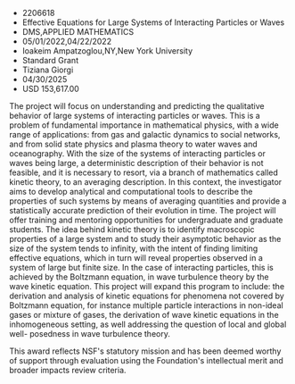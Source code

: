 
* 2206618
* Effective Equations for Large Systems of Interacting Particles or Waves
* DMS,APPLIED MATHEMATICS
* 05/01/2022,04/22/2022
* Ioakeim Ampatzoglou,NY,New York University
* Standard Grant
* Tiziana Giorgi
* 04/30/2025
* USD 153,617.00

The project will focus on understanding and predicting the qualitative behavior
of large systems of interacting particles or waves. This is a problem of
fundamental importance in mathematical physics, with a wide range of
applications: from gas and galactic dynamics to social networks, and from solid
state physics and plasma theory to water waves and oceanography. With the size
of the systems of interacting particles or waves being large, a deterministic
description of their behavior is not feasible, and it is necessary to resort,
via a branch of mathematics called kinetic theory, to an averaging description.
In this context, the investigator aims to develop analytical and computational
tools to describe the properties of such systems by means of averaging
quantities and provide a statistically accurate prediction of their evolution in
time. The project will offer training and mentoring opportunities for
undergraduate and graduate students. The idea behind kinetic theory is to
identify macroscopic properties of a large system and to study their asymptotic
behavior as the size of the system tends to infinity, with the intent of finding
limiting effective equations, which in turn will reveal properties observed in a
system of large but finite size. In the case of interacting particles, this is
achieved by the Boltzmann equation, in wave turbulence theory by the wave
kinetic equation. This project will expand this program to include: the
derivation and analysis of kinetic equations for phenomena not covered by
Boltzmann equation, for instance multiple particle interactions in non-ideal
gases or mixture of gases, the derivation of wave kinetic equations in the
inhomogeneous setting, as well addressing the question of local and global well-
posedness in wave turbulence theory.

This award reflects NSF's statutory mission and has been deemed worthy of
support through evaluation using the Foundation's intellectual merit and broader
impacts review criteria.

